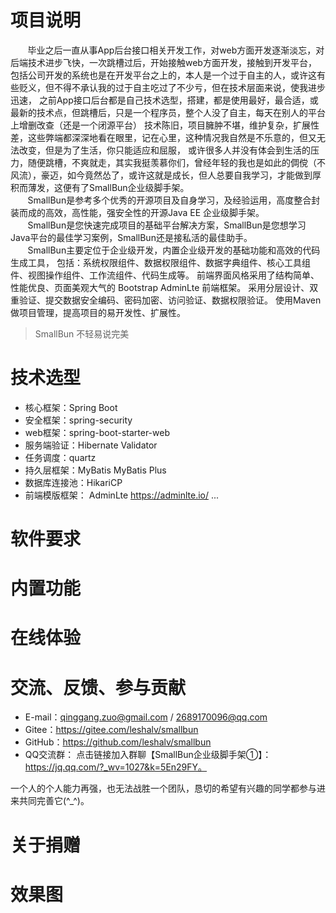 # 项目说明
&nbsp;&nbsp;&nbsp;&nbsp;&nbsp;&nbsp;&nbsp;毕业之后一直从事App后台接口相关开发工作，对web方面开发逐渐淡忘，对后端技术进步飞快，一次跳槽过后，开始接触web方面开发，接触到开发平台，
包括公司开发的系统也是在开发平台之上的，本人是一个过于自主的人，或许这有些贬义，但不得不承认我的过于自主吃过了不少亏，但在技术层面来说，使我进步迅速，
之前App接口后台都是自己技术选型，搭建，都是使用最好，最合适，或最新的技术点，但跳槽后，只是一个程序员，整个人没了自主，每天在别人的平台上增删改查（还是一个闭源平台）
技术陈旧，项目臃肿不堪，维护复杂，扩展性差，这些弊端都深深地看在眼里，记在心里，这种情况我自然是不乐意的，但又无法改变，但是为了生活，你只能适应和屈服，
或许很多人并没有体会到生活的压力，随便跳槽，不爽就走，其实我挺羡慕你们，曾经年轻的我也是如此的倜傥（不风流），豪迈，如今竟然怂了，或许这就是成长，但人总要自我学习，才能做到厚积而薄发，这便有了SmallBun企业级脚手架。
<br>
&nbsp;&nbsp;&nbsp;&nbsp;&nbsp;&nbsp;&nbsp;SmallBun是参考多个优秀的开源项目及自身学习，及经验运用，高度整合封装而成的高效，高性能，强安全性的开源Java EE 企业级脚手架。       
&nbsp;&nbsp;&nbsp;&nbsp;&nbsp;&nbsp;&nbsp;SmallBun是您快速完成项目的基础平台解决方案，SmallBun是您想学习Java平台的最佳学习案例，SmallBun还是接私活的最佳助手。
<br>
&nbsp;&nbsp;&nbsp;&nbsp;&nbsp;&nbsp;&nbsp;SmallBun主要定位于企业级开发，内置企业级开发的基础功能和高效的代码生成工具， 包括：系统权限组件、数据权限组件、数据字典组件、核心工具组件、视图操作组件、工作流组件、代码生成等。 前端界面风格采用了结构简单、性能优良、页面美观大气的 Bootstrap AdminLte 前端框架。 采用分层设计、双重验证、提交数据安全编码、密码加密、访问验证、数据权限验证。 使用Maven做项目管理，提高项目的易开发性、扩展性。
<br>
> SmallBun 不轻易说完美

# 技术选型

* 核心框架：Spring Boot
* 安全框架：spring-security
* web框架：spring-boot-starter-web
* 服务端验证：Hibernate Validator
* 任务调度：quartz
* 持久层框架：MyBatis MyBatis Plus
* 数据库连接池：HikariCP 
* 前端模版框架： AdminLte https://adminlte.io/
 ...
# 软件要求

# 内置功能

# 在线体验

# 交流、反馈、参与贡献

* E-mail：qinggang.zuo@gmail.com / 2689170096@qq.com
* Gitee：https://gitee.com/leshalv/smallbun
* GitHub：https://github.com/leshalv/smallbun
* QQ交流群： 点击链接加入群聊【SmallBun企业级脚手架①】：https://jq.qq.com/?_wv=1027&k=5En29FY。

一个人的个人能力再强，也无法战胜一个团队，恳切的希望有兴趣的同学都参与进来共同完善它(^_^)。

# 关于捐赠

# 效果图



